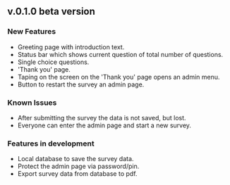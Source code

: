 ## v.0.1.0 beta version

### New Features
* Greeting page with introduction text.
* Status bar which shows current question of total number of questions.
* Single choice questions.
* 'Thank you' page.
* Taping on the screen on the 'Thank you' page opens an admin menu.
* Button to restart the survey an admin page.

### Known Issues
* After submitting the survey the data is not saved, but lost.
* Everyone can enter the admin page and start a new survey.

### Features in development
* Local database to save the survey data.
* Protect the admin page via password/pin.
* Export survey data from database to pdf.